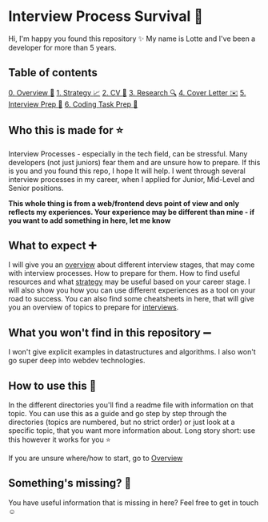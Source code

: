 # Interview Process Survival :rocket:

Hi, I'm happy you found this repository :sparkles: 
My name is Lotte and I've been a developer for more than 5 years.

## Table of contents

[0. Overview :page_facing_up:](0_OVERVIEW)
[1. Strategy :chart_with_upwards_trend:](1_STRATEGY)
[2. CV :pencil:](2_CV)
[3. Research :mag:](3_RESEARCH)
[4. Cover Letter :envelope:](4_COVER_LETTER)
[5. Interview Prep :microphone:](5_INTERVIEW_PREP)
[6. Coding Task Prep :dart:](6_CODING_TASK_PREP)

## Who this is made for :star:

Interview Processes - especially in the tech field, can be stressful. Many developers (not just juniors) fear them and are unsure how to prepare.
If this is you and you found this repo, I hope It will help. I went through several interview processes in my career, when I applied for
Junior, Mid-Level and Senior positions.

**This whole thing is from a web/frontend devs point of view and only reflects my experiences. Your experience may be different
than mine - if you want to add something in here, let me know**


## What to expect :heavy_plus_sign:

I will give you an [overview](0_OVERVIEW) about different interview stages, that may come with interview processes. How to prepare for them.
How to find useful resources and what [strategy](1_STRATEGY) may be useful based on your career stage.
I will also show you how you can use different experiences as a tool on your road to success.
You can also find some cheatsheets in here, that will give you an overview of topics to prepare for [interviews](5_INTERVIEW_PREP). 


## What you won't find in this repository :heavy_minus_sign:

I won't give explicit examples in datastructures and algorithms. 
I also won't go super deep into webdev technologies. 


## How to use this :raised_hands:

In the different directories you'll find a readme file with information on that topic.
You can use this as a guide and go step by step through the directories (topics are numbered, but no strict order)
or just look at a specific topic, that you want more information about.
Long story short: use this however it works for you :star:

If you are unsure where/how to start, go to [Overview](0_OVERVIEW)


## Something's missing? :ghost:

You have useful information that is missing in here? Feel free to get in touch :relaxed: